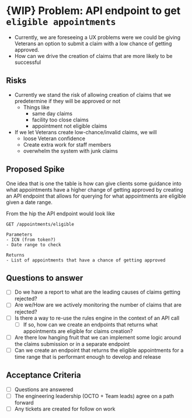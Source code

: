 
# {WIP} Problem: API endpoint to get `eligible appointments`

- Currently, we are foreseeing a UX problems were we could be giving Veterans an option to submit a claim with a low chance of getting approved.
- How can we drive the creation of claims that are more likely to be successful

## Risks

- Currently we stand the risk of allowing creation of claims that we predetermine if they will be approved or not
  - Things like
    - same day claims
    - facility too close claims
    - appointment not eligible claims
- If we let Veterans create low-chance/invalid claims, we will
  - loose Veteran confidence
  - Create extra work for staff members
  - overwhelm the system with junk claims

## Proposed Spike

One idea that is one the table is how can give clients some guidance into what appointments have a higher change of getting approved by creating an API endpoint that allows for querying for what appointments are eligible given a date range.

From the hip the API endpoint would look like

```
GET /appointments/eligible

Parameters
- ICN (from token?)
- Date range to check

Returns
- List of appointments that have a chance of getting approved
```

## Questions to answer

- [ ] Do we have a report to what are the leading causes of claims getting rejected?
- [ ] Are we/How are we actively monitoring the number of claims that are rejected?
- [ ] Is there a way to re-use the rules engine in the context of an API call
  - [ ] If so, how can we create an endpoints that returns what appointments are eligible for claims creation?
- [ ] Are there low hanging fruit that we can implement some logic around the claims submission or in a separate endpoint
- [ ] Can we create an endpoint that returns the eligible appointments for a time range that is performant enough to develop and release

## Acceptance Criteria  

- [ ] Questions are answered
- [ ] The engineering leadership (OCTO + Team leads) agree on a path forward
- [ ] Any tickets are created for follow on work
